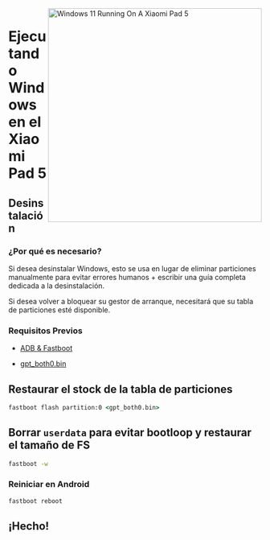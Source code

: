 <img align="right" src="https://raw.githubusercontent.com/erdilS/Port-Windows-11-Xiaomi-Pad-5/main/nabu.png" width="425" alt="Windows 11 Running On A Xiaomi Pad 5">

# Ejecutando Windows en el Xiaomi Pad 5

## Desinstalación

### ¿Por qué es necesario?

Si desea desinstalar Windows, esto se usa en lugar de eliminar particiones manualmente para evitar errores humanos + escribir una guía completa dedicada a la desinstalación.

Si desea volver a bloquear su gestor de arranque, necesitará que su tabla de particiones esté disponible.

### Requisitos Previos

- [ADB & Fastboot](https://developer.android.com/studio/releases/platform-tools)
  
- [gpt_both0.bin](https://github.com/erdilS/Port-Windows-11-Xiaomi-Pad-5/releases/download/1.0/gpt_both0.bin)

## Restaurar el stock de la tabla de particiones

```cmd
fastboot flash partition:0 <gpt_both0.bin>
```

## Borrar ```userdata``` para evitar bootloop y restaurar el tamaño de FS
```cmd
fastboot -w
```

### Reiniciar en Android
```cmd
fastboot reboot 
```
## ¡Hecho!

